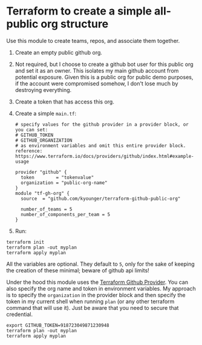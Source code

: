 # Terraform to create a simple all-public org structure

Use this module to create teams, repos, and associate them together.

1. Create an empty public github org.

2. Not required, but I choose to create a github bot user for this public org and set it as an owner. This isolates my main github account from  potential exposure. Given this is a public org for public demo purposes, if the account were compromised somehow, I don't lose much by destroying everything.

3. Create a token that has access this org.

4. Create a simple `main.tf`:

   ```
   # specify values for the github provider in a provider block, or you can set:
   # GITHUB_TOKEN 
   # GITHUB_ORGANIZATION 
   # as environment variables and omit this entire provider block. reference: https://www.terraform.io/docs/providers/github/index.html#example-usage
   
   provider "github" {
     token        = "tokenvalue"
     organization = "public-org-name"
   }
   module "tf-gh-org" {
     source  = "github.com/kyounger/terraform-github-public-org"
   
     number_of_teams = 5
     number_of_components_per_team = 5
   }
   ```

   

5. Run: 

```
terraform init
terraform plan -out myplan
terraform apply myplan
```

All the variables are optional. They default to `5`, only for the sake of keeping the creation of these minimal; beware of github api limits!

Under the hood this module uses the [Terraform Github Provider](https://www.terraform.io/docs/providers/github/index.html). You can also specify the org name and token in environment variables. My approach is to specify the `organization` in the provider block and then specify the token in my current shell when running `plan` (or any other terraform command that will use it). Just be aware that you need to secure that credential.

```
export GITHUB_TOKEN=918723049871230948
terraform plan -out myplan
terraform apply myplan
```

